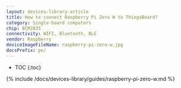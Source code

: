 ```yaml
---
layout: devices-library-article
title: How to connect Raspberry Pi Zero W to ThingsBoard?
category: Single-board computers
chip: BCM2835
connectivity: WIFI, Bluetooth, BLE
vendor: Raspberry
deviceImageFileName: raspberry-pi-zero-w.jpg
docsPrefix: pe/
---
```



* TOC
{:toc}

{% include /docs/devices-library/guides/raspberry-pi-zero-w.md %}